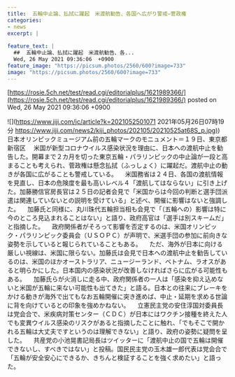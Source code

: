 ```yaml
---
title:  五輪中止論、払拭に躍起　米渡航勧告、各国へ広がり警戒—菅政権  
categories:
- news
excerpt: |
  
feature_text: |
  ##  五輪中止論、払拭に躍起　米渡航勧告、各...
  Wed, 26 May 2021 09:36:06  +0900
feature_image: "https://picsum.photos/2560/600?image=733"
image: "https://picsum.photos/2560/600?image=733"
---
```


[https://rosie.5ch.net/test/read.cgi/editorialplus/1621989366/](https://rosie.5ch.net/test/read.cgi/editorialplus/1621989366/)
posted on Wed, 26 May 2021 09:36:06  +0900

<!--more-->

![](https://www.jiji.com/jc/article?k=2021052501071 2021年05月26日07時19分 [https://www.jiji.com/news2/kiji_photos/202105/20210525at68S_p.jpg)](https://www.jiji.com/news2/kiji_photos/202105/20210525at68S_p.jpg)) 日本オリンピックミュージアム前の五輪マークのモニュメント＝１９日、東京都新宿区 　米国が新型コロナウイルス感染状況を理由に、日本への渡航中止を勧告した。開幕まで２カ月を切った東京五輪・パラリンピックの中止論が一段と高まることも考えられ、菅政権は懸念払拭（ふっしょく）に躍起だ。渡航中止の動きが各国に広がることも警戒している。 　米国務省は２４日、各国の渡航情報を見直し、日本の危険度を最も高いレベル４「渡航してはならない」に引き上げた。加藤勝信官房長官は２５日の記者会見で「米国からは今回の判断と選手団派遣は関連していないとの説明を受けている」と述べ、開催に影響はないと強調した。 　加藤氏と同様に、丸川珠代五輪担当相も会見で「（五輪への）影響は特に今のところ見込まれることはない」と語り、政府高官は「選手は別スキームだ」と指摘した。 　政府関係者がそろって影響を否定するのは、米国オリンピック・パラリンピック委員会（ＵＳＯＰＣ）が声明で、米選手団の参加に前向きな姿勢を示していると報じられていることもある。 　ただ、海外が日本に向ける厳しい視線は、米国に限らない。加藤氏は会見で日本への渡航中止を勧告しているのは、米国のほかオーストラリア、ニュージーランド、ベトナム、ラオスがあると明らかにした。日本国内の感染状況が改善しなければさらに広がる可能性もある。 　加藤氏らが火消しに走る中、政府関係者の一人は「感染を抑え込めないと米国が五輪に来ない可能性も出てきた」と語る。日本との往来にブレーキをかける動きが海外で出てもなお五輪開催に突き進めば、中止・延期を求める世論に背を向けているとの印象を強めかねない。 　立憲民主党の安住淳国対委員長は党会合で、米疾病対策センター（ＣＤＣ）が日本にはワクチン接種を終えた人でも変異ウイルス感染のリスクがあると指摘したことに触れ、「でもそこで開かれる五輪は大丈夫ですというのは理解できない」と語り、政府の姿勢に疑問を呈した。 　共産党の小池晃書記局長はツイッターに「渡航中止の国で五輪は開催できないし、すべきではない」と投稿。国民民主党の玉木雄一郎代表は党会合で「五輪が安全安心にできるか、きちんと検証することを強く求めたい」と語った。
